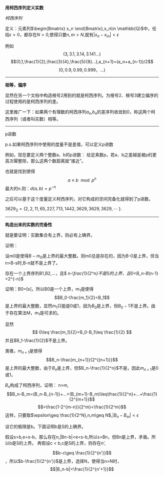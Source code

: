 
**用柯西序列定义实数**


*柯西序列*

定义：元素列$\begin{Bmatrix}
    x_n
\end{Bmatrix},x_n\in \mathbb{Q}$中，任给$\epsilon>0$，都存在$N>0$,使得只要$n,m>N$,就有$|x_n-x_m|<\epsilon$

例如
$$(3,3.1,3.14,3.141...)$$
$$(0,1,\frac{1}{2},\frac{3}{4},\frac{5}{8}...),a_{n+1}=(a_n+a_{n-1})/2$$
$$(0,0.9,0.99,0.999，...)$$

---

**相等，偏序**


显然在另一个文档中构造根号2用到的就是柯西序列。为根号2、根号3建立偏序的过程使用的是柯西序列的差。

这里推广一下：如果两个有理数的柯西序列$a_n$,$b_n$的差序列收敛到0，称这两个柯西序列（或者叫实数）相等。



---
p进数


p.s.如果柯西序列中使用的度量不是差值，可以定义p进数


例如，现在要定义两个整数a、b的p进数：
给定素数p，若a、b之差越是被p的更高次幂整除，那么这两个数距离就“接近”。

也就是找到使得
$$a\equiv b\mod p^n$$ 
最大的n.则：$d(a,b)=p^{-n}$

之后可以基于这个度量定义柯西序列，对它构成的空间完备化就得到了p进数。

$3629_{3}=\{2,2,11,65,227,713,1442,3629,3629,3629,\cdots \;\}.$


---

**构造出来的实数的完备性**

就是要证明：实数集合有上界，则必有上确界。


证明：

设m0是使得$B-m_0$是上界的最大整数。则m0总是存在的，因为B-0是上界，但当n>B-s时,B-n就不是上界了。



存在一个上界序列B1,B2,...，且$
_n-\frac{1}{2^n}$不是S的上界，且$0<B_n-B_{n-1}<2^{-n}$


证明：B0=[s]，所以B0是一个上界，$m_1$是使得
$$B_0-\frac{m_1}{2}=B_1$$
是上界的最大整数，显然$m_1$只能是0或1，因为$B_0$是上界，但$B_0-1$不是上界。由于存在算法M，$m_1$是可求的。

显然
$$
0\leq \frac{m_1}{2}=B_0-B_1\leq \frac{1}{2}
$$
并且$B_1-\frac{1}{2}$不是上界。

类推，$m_{n+1}$是使得
$$B_n-\frac{m_{n+1}}{2^{(n+1)}}$$
是上界的最大整数，由于$B_n$是上界，但$B_n-\frac{1}{2^n}$不是，因此$m_{n+1}$是0或1。

$B_n$构成了柯西序列，证明：
n>m,
$$B_n-B_m=(B_n-B_{n-1})+...+(B_{m+1}-B_m)\leq\frac{1}{2^n}+...+\frac{1}{2^{m+1}}$$
$$=\frac{1-2^{m-n}}{2^m}<\frac{1}{2^m}$$
这样，只要取$\epsilon\geq \frac{1}{2^N},n,m\geq N$,$|B_n-B_m|<\epsilon$


设它的极限是b。下面证明b是S的上确界。

假设s>b,e=s-b，那么存在n,|Bn-b|<e<s-b,所以s>Bn，但Bn是上界，矛盾。所以b是S的上界。
再假设c < b,c是S的上界，则存在n',

$$b-c\geq \frac{1}{2^{n'}}$$
，所以$b-\frac{1}{2^{n'}}$是上界，选择N，使得当n>N时，
$$|B_n-b|<\frac{1}{2^{n'+1}}$$


